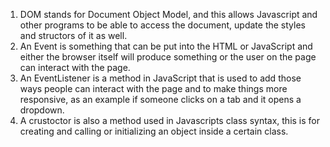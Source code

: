 1.  DOM stands for Document Object Model,  and this allows Javascript  and other programs to be able to access the document, update the styles and structors of it as well.
2. An Event is something that can be put into the HTML or JavaScript and either the browser itself will produce something or the user on the page can interact with the page. 
3. An EventListener is a method in JavaScript that is used to add those ways people can interact with the page and to make things more responsive, as an example if someone clicks on a tab and it opens a dropdown.
4. A crustoctor is also a method used in Javascripts class syntax, this is for creating and calling or initializing an object inside a certain class.